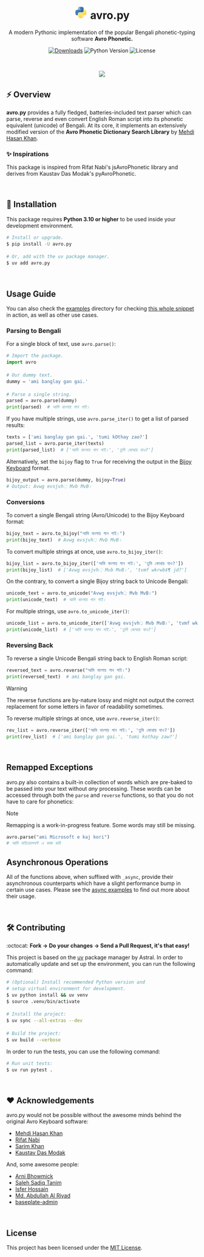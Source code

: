 <!-- SPDX-License-Identifier: MIT -->

<div align="center">

# <img src="https://raw.githubusercontent.com/github/explore/80688e429a7d4ef2fca1e82350fe8e3517d3494d/topics/python/python.png" width="35px"/> avro.py

A modern Pythonic implementation of the popular Bengali phonetic-typing software **Avro Phonetic.**

[![Downloads](https://static.pepy.tech/personalized-badge/avro-py?period=total&units=international_system&left_color=grey&right_color=black&left_text=Downloads)](https://pepy.tech/project/avro-py)
![Python Version](https://img.shields.io/pypi/pyversions/avro.py.svg?color=black&label=Python)
![License](https://img.shields.io/pypi/l/avro.py.svg?color=black&label=License)

<br>

<img src="https://github.com/hitblast/avro.py/blob/main/assets/banner.png?raw=True" style="width: 500px; height: auto;"><br>

</div>

## ⚡ Overview

**avro.py** provides a fully fledged, batteries-included text parser which can
parse, reverse and even convert English Roman script into its phonetic
equivalent (unicode) of Bengali. At its core, it implements an extensively
modified version of the **Avro Phonetic Dictionary Search Library** by [Mehdi
Hasan Khan](https://github.com/mugli).

### ✨ Inspirations

This package is inspired from Rifat Nabi's jsAvroPhonetic library and derives from Kaustav Das Modak's pyAvroPhonetic.

<br>

## 🔨 Installation

This package requires **Python 3.10 or higher** to be used inside your development environment.

```sh
# Install or upgrade.
$ pip install -U avro.py

# Or, add with the uv package manager.
$ uv add avro.py
```

<br>

## Usage Guide

You can also check the [examples](https://github.com/hitblast/avro.py/tree/main/examples) directory for
checking [this whole snippet](https://github.com/hitblast/avro.py/blob/main/examples/basic.py) in
action, as well as other use cases.

### Parsing to Bengali

For a single block of text, use `avro.parse()`:

```python
# Import the package.
import avro

# Our dummy text.
dummy = 'ami banglay gan gai.'

# Parse a single string.
parsed = avro.parse(dummy)
print(parsed)  # আমি বাংলায় গান গাই।
```

If you have multiple strings, use `avro.parse_iter()` to get a list of parsed results:

```python
texts = ['ami banglay gan gai.', 'tumi kOthay zao?']
parsed_list = avro.parse_iter(texts)
print(parsed_list)  # ['আমি বাংলায় গান গাই।', 'তুমি কোথায় যাও?']
```

Alternatively, set the `bijoy` flag to `True` for receiving the output in the [Bijoy Keyboard]() format.

```python
bijoy_output = avro.parse(dummy, bijoy=True)
# Output: Avwg evsjvh় Mvb MvB।
```

### Conversions

To convert a single Bengali string (Avro/Unicode) to the Bijoy Keyboard format:

```python
bijoy_text = avro.to_bijoy("আমি বাংলায় গান গাই।")
print(bijoy_text)  # Avwg evsjvh় Mvb MvB।
```

To convert multiple strings at once, use `avro.to_bijoy_iter()`:

```python
bijoy_list = avro.to_bijoy_iter(['আমি বাংলায় গান গাই।', 'তুমি কোথায় যাও?'])
print(bijoy_list)  # ['Avwg evsjvh় Mvb MvB।', 'tvmf wkrwb‡¶ jd?']
```

On the contrary, to convert a single Bijoy string back to Unicode Bengali:

```python
unicode_text = avro.to_unicode("Avwg evsjvh় Mvb MvB।")
print(unicode_text)  # আমি বাংলায় গান গাই।
```

For multiple strings, use `avro.to_unicode_iter()`:

```python
unicode_list = avro.to_unicode_iter(['Avwg evsjvh় Mvb MvB।', 'tvmf wkrwb‡¶ jd?'])
print(unicode_list)  # ['আমি বাংলায় গান গাই।', 'তুমি কোথায় যাও?']
```

### Reversing Back

To reverse a single Unicode Bengali string back to English Roman script:

```python
reversed_text = avro.reverse("আমি বাংলায় গান গাই।")
print(reversed_text)  # ami banglay gan gai.
```

> [!WARNING]
> The reverse functions are by-nature lossy and might not output the correct replacement for some letters in favor of readability sometimes.

To reverse multiple strings at once, use `avro.reverse_iter()`:

```python
rev_list = avro.reverse_iter(['আমি বাংলায় গান গাই।', 'তুমি কোথায় যাও?'])
print(rev_list)  # ['ami banglay gan gai.', 'tumi kothay zaw?']
```

<br>

## Remapped Exceptions

avro.py also contains a built-in collection of words which are pre-baked to be passed into your text without *any* processing. These words can be accessed through both the `parse` and `reverse` functions, so that you do not have to care for phonetics:

> [!NOTE]
> Remapping is a work-in-progress feature. Some words may still be missing.

```python
avro.parse("ami Microsoft e kaj kori")
# আমি মাইক্রোসফট এ কাজ করি
```

## Asynchronous Operations

All of the functions above, when suffixed with `_async`, provide their asynchronous counterparts which have a slight performance bump in certain use cases. Please see the [async examples](https://github.com/hitblast/avro.py/blob/main/examples/async.py) to find out more about their usage.

<br>

## 🛠️ Contributing

:octocat: **Fork -> Do your changes -> Send a Pull Request, it's that easy!** <br>

This project is based on the [uv](https://github.com/astral-sh/uv) package
manager by Astral. In order to automatically update and set up the environment,
you can run the following command:

```sh
# (Optional) Install recommended Python version and
# setup virtual environment for development.
$ uv python install && uv venv
$ source .venv/bin/activate

# Install the project:
$ uv sync --all-extras --dev

# Build the project:
$ uv build --verbose
```

In order to run the tests, you can use the following command:

```sh
# Run unit tests:
$ uv run pytest .
```

<br>

## ❤️ Acknowledgements

avro.py would not be possible without the awesome minds behind the original Avro Keyboard software:

- [Mehdi Hasan Khan](https://github.com/mugli)
- [Rifat Nabi](https://github.com/torifat)
- [Sarim Khan](https://github.com/sarim)
- [Kaustav Das Modak](https://github.com/kaustavdm)

And, some awesome people:

- [Arni Bhowmick]()
- [Saleh Sadiq Tanim](https://github.com/TanimSk)
- [Isfer Hossain](https://github.com/furtidev)
- [Md. Abdullah Al Riyad](https://github.com/Itsmemonzu)
- [baseplate-admin](https://github.com/baseplate-admin)

<br>

## License

This project has been licensed under the [MIT License](https://github.com/hitblast/avro.py/blob/main/LICENSE).
